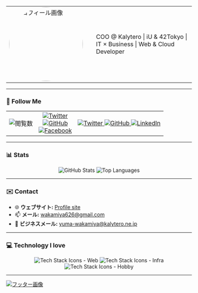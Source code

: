 <table>
  <tr>
    <td valign="top" width="220">
      <img src="https://www.small-engineer.net/images/profile.webp" alt="プロフィール画像" width="200" style="border-radius: 50%;">
    </td>
    <td valign="middle">
        COO @ Kalytero | iU & 42Tokyo | IT × Business | Web & Cloud Developer
    </td>
  </tr>
</table>

---

### 📱 Follow Me

<table>
  <tr>
    <td align="center">
      <img src="https://komarev.com/ghpvc/?username=small-engineer&color=green" alt="閲覧数">
    </td>
    <td align="center">
      <a href="https://twitter.com/WakamiyaYuma">
        <img src="https://img.shields.io/twitter/follow/WakamiyaYuma?style=social" alt="Twitter">
      </a>
      <br>
      <a href="https://github.com/small-engineer">
        <img src="https://img.shields.io/github/followers/small-engineer?style=social" alt="GitHub">
      </a>
      <br>
      <a href="https://facebook.com/yuma.wakamiya">
        <img src="https://img.shields.io/badge/Facebook-プロフィール-blue" alt="Facebook">
      </a>
    </td>
    <td align="center">
      <a href="https://twitter.com/WakamiyaYuma">
        <img src="https://skillicons.dev/icons?i=twitter" alt="Twitter">
      </a>
      <a href="https://github.com/small-engineer">
        <img src="https://skillicons.dev/icons?i=github" alt="GitHub">
      </a>
      <a href="https://www.linkedin.com/in/your-profile">
        <img src="https://skillicons.dev/icons?i=linkedin" alt="LinkedIn">
      </a>
    </td>
  </tr>
</table>


---

### 📊 Stats
<p align="center">
  <img src="https://github-readme-stats.vercel.app/api?username=small-engineer&show_icons=true&theme=radical" alt="GitHub Stats" />
  <img src="https://github-readme-stats.vercel.app/api/top-langs/?username=small-engineer&layout=compact&theme=radical" alt="Top Languages" />
</p>

---

### ✉️ Contact

- 🌐 **ウェブサイト:** [Profile site](https://wakamiya.blog/)
- 📫 **メール:** [wakamiya626@gmail.com](mailto:wakamiya626@gmail.com)
- 🏢 **ビジネスメール:** [yuma-wakamiya@kalytero.ne.jp](mailto:yuma-wakamiya@kalytero.ne.jp)

---

### 💻 Technology I love

<p align="center">
  <img src="https://skillicons.dev/icons?i=vscode,js,ts,python,svelte,react,nextjs,remix,astro,tailwind,emotion,threejs,netlify" alt="Tech Stack Icons - Web" />
  
  <img src="https://skillicons.dev/icons?i=yarn,express,nodejs,docker,terraform,cloudflare,workers,aws,gcp" alt="Tech Stack Icons - Infra" />
  
  <img src="https://skillicons.dev/icons?i=vim,c,cpp,cmake,linux,ubuntu,debian,redhat,bsd" alt="Tech Stack Icons - Hobby" />
</p>

---
<p align="center">
  
[![フッター画像](https://www.small-engineer.net/images/banner.webp)](https://www.small-engineer.net/)

</p>
